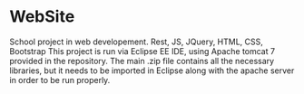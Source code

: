 # WebSite
School project in web developement. Rest, JS, JQuery, HTML, CSS, Bootstrap
This project is run via Eclipse EE IDE, using Apache tomcat 7 provided in the repository.
The main .zip file contains all the necessary libraries, but it needs to be imported in Eclipse along with the apache server in order to be run properly.

